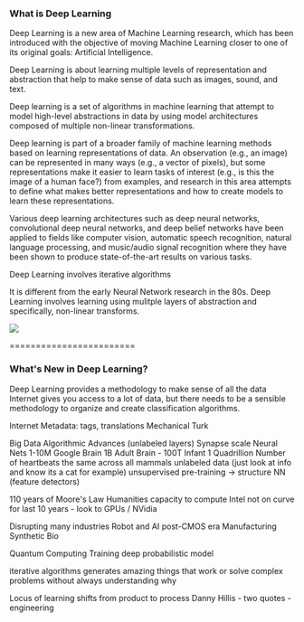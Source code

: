 <h3>What is Deep Learning</h3>

Deep Learning is a new area of Machine Learning research, which has been introduced with the objective of moving Machine Learning closer to one of its original goals: Artificial Intelligence.

Deep Learning is about learning multiple levels of representation and abstraction that help to make sense of data such as images, sound, and text.

Deep learning is a set of algorithms in machine learning that attempt to model high-level abstractions in data by using model architectures composed of multiple non-linear transformations.

Deep learning is part of a broader family of machine learning methods based on learning representations of data. An observation (e.g., an image) can be represented in many ways (e.g., a vector of pixels), but some representations make it easier to learn tasks of interest (e.g., is this the image of a human face?) from examples, and research in this area attempts to define what makes better representations and how to create models to learn these representations.

Various deep learning architectures such as deep neural networks, convolutional deep neural networks, and deep belief networks have been applied to fields like computer vision, automatic speech recognition, natural language processing, and music/audio signal recognition where they have been shown to produce state-of-the-art results on various tasks.

Deep Learning involves iterative algorithms

It is different from the early Neural Network research in the 80s. Deep Learning involves learning using mulitple layers of abstraction and specifically, non-linear transforms.

<img src="http://i.imgur.com/P6rn9le.jpg">

========================

<h3>What's New in Deep Learning?</h3>

Deep Learning provides a methodology to make sense of all the data 
Internet gives you access to a lot of data, but there needs to be a sensible methodology to organize and create classification algorithms.

Internet 
Metadata: tags, translations
Mechanical Turk
	
Big Data 
Algorithmic Advances 
(unlabeled layers)
Synapse scale 
Neural Nets 1-10M
Google Brain 1B
Adult Brain - 100T
Infant 1 Quadrillion 
Number of heartbeats the same across all mammals 
unlabeled data (just look at info and know its a cat for example)
unsupervised pre-training -> structure NN (feature detectors) 

110 years of Moore's Law
Humanities capacity to compute 
Intel not on curve for last 10 years - look to GPUs / NVidia 

Disrupting many industries 
Robot and AI 
post-CMOS era 
Manufacturing 
Synthetic Bio

Quantum Computing 
Training deep probabilistic model 

iterative algorithms generates amazing things that work or solve complex problems without always understanding why

Locus of learning shifts from product to process
Danny Hillis - two quotes - engineering 

